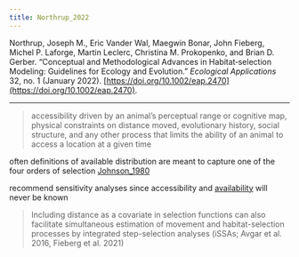 ```yaml
---
title: Northrup_2022
---
```


Northrup, Joseph M., Eric Vander Wal, Maegwin Bonar, John Fieberg, Michel P. Laforge, Martin Leclerc, Christina M. Prokopenko, and Brian D. Gerber. “Conceptual and Methodological Advances in Habitat‐selection Modeling: Guidelines for Ecology and Evolution.” _Ecological Applications_ 32, no. 1 (January 2022). [https://doi.org/10.1002/eap.2470](https://doi.org/10.1002/eap.2470).

---

> accessibility driven by an animal’s perceptual range or cognitive map, physical constraints on distance moved, evolutionary history, social structure, and any other process  that limits the ability of an animal to access a location at  a given time

often definitions of available distribution are meant to capture one of the four orders of selection [Johnson_1980](Johnson_1980.md)

recommend sensitivity analyses since accessibility and [availability](../topics/availability.md) will never be known

> Including distance as a covariate in selection  functions can also facilitate simultaneous estimation of  movement and habitat-selection processes by integrated  step-selection analyses (iSSAs; Avgar et al. 2016, Fieberg  et al. 2021)